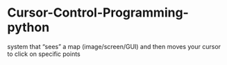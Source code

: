 # Cursor-Control-Programming-python
system that “sees” a map (image/screen/GUI) and then moves your cursor to click on specific points
